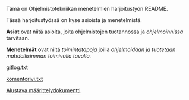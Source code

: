 Tämä on Ohjelmistotekniikan menetelmien harjoitustyön README.

Tässä harjoitustyössä on kyse asioista ja menetelmistä.

**Asiat** ovat niitä asioita, joita ohjelmistojen tuotannossa ja *ohjelmoinnissa* tarvitaan.

**Menetelmät** ovat niitä *toimintatapoja* joilla *ohjelmoidaan ja tuotetaan mahdollisimman toimivalla tavalla.*

[gitlog.txt](https://github.com/SaladOrb/otm-harjoitustyo/blob/master/laskarit/viikko1/gitlog.txt)

[komentorivi.txt](https://github.com/SaladOrb/otm-harjoitustyo/blob/master/laskarit/viikko1/komentorivi.txt)

[Alustava määrittelydokumentti](https://github.com/SaladOrb/otm-harjoitustyo/blob/master/alustava_maarittelydokumentti.md)
